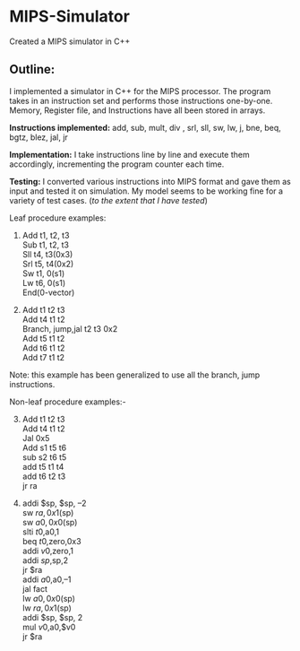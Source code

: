 # MIPS-Simulator

Created a MIPS simulator in C++

## Outline:
I implemented a simulator in C++ for the MIPS processor. The program takes in an instruction set and performs those instructions one-by-one.
Memory, Register file, and Instructions have all been stored in arrays.

**Instructions implemented:** add, sub, mult, div , srl, sll, sw, lw, j, bne, beq, bgtz, blez, jal, jr

**Implementation:** I take instructions line by line and execute them accordingly, incrementing the program counter each time.

**Testing:** I converted various instructions into MIPS format and gave them as input and tested it on simulation. My model seems to be working fine for a variety of test cases. (*to the extent that I have tested*)

Leaf procedure examples:

1) Add t1, t2, t3 <br />
   Sub t1, t2, t3 <br />
   Sll t4, t3(0x3) <br />
   Srl t5, t4(0x2) <br />
   Sw t1, 0(s1) <br />
   Lw t6, 0(s1) <br />
   End(0-vector) <br />

2) Add t1 t2 t3 <br />
   Add t4 t1 t2 <br />
   Branch, jump,jal t2 t3 0x2 <br />
   Add t5 t1 t2 <br />
   Add t6 t1 t2 <br  />
   Add t7 t1 t2 <br />
		
Note: this example has been generalized to use all the branch, jump instructions.

Non-leaf procedure examples:-

3) Add t1 t2 t3 <br />
   Add t4 t1 t2 <br />
   Jal 0x5 <br />
   Add s1 t5 t6 <br />
   sub s2 t6 t5 <br />
   add t5 t1 t4 <br />
   add t6 t2 t3 <br />
   jr ra <br />

4) addi $sp, $sp, –2 <br />
   sw $ra, 0x1($sp) <br />
   sw $a0, 0x0($sp) <br />
   slti $t0,$a0,1 <br />
   beq $t0,$zero,0x3 <br />
   addi $v0,$zero,1 <br />
   addi $sp,$sp,2 <br />
   jr $ra <br />
   addi $a0,$a0,–1 <br />
   jal fact <br />
   lw $a0, 0x0($sp) <br />
   lw $ra, 0x1($sp) <br />
   addi $sp, $sp, 2 <br />
   mul $v0,$a0,$v0 <br />
   jr $ra <br />
